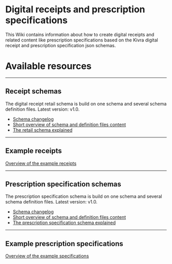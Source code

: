 # Digital receipts and prescription specifications

This Wiki contains information about how to create digital receipts and related content like prescription specifications based on the Kivra digital receipt and prescription specification json schemas.

# Available resources

---

## Receipt schemas

The digital receipt retail schema is build on one schema and several schema definition files.
Latest version: v1.0.

- [Schema changelog](receipt-doc/retail/schema-changelog.md)
- [Short overview of schema and definition files content](receipt-doc/retail/retail-schema-content.md)
- [The retail schema explained](receipt-doc/retail/retail-schema-description.md)

---

## Example receipts

[Overview of the example receipts](receipt-doc/retail/example-receipts.md)

---

## Prescription specification schemas

The prescription specification schema is build on one schema and several schema definition files.
Latest version: v1.0.

- [Schema changelog](receipt-doc/prescription/schema-changelog.md)
- [Short overview of schema and definition files content](receipt-doc/prescription/prescription-spec-schema-content.md)
- [The prescription specification schema explained](receipt-doc/prescription/prescription-schema-description.md)

---

## Example prescription specifications

[Overview of the example specifications](receipt-doc/prescription/example-prescription-specs.md)
